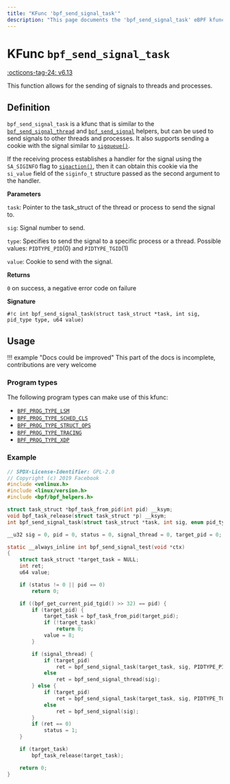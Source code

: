 ```yaml
---
title: "KFunc 'bpf_send_signal_task'"
description: "This page documents the 'bpf_send_signal_task' eBPF kfunc, including its definition, usage, program types that can use it, and examples."
---
```

# KFunc `bpf_send_signal_task`

<!-- [FEATURE_TAG](bpf_send_signal_task) -->
[:octicons-tag-24: v6.13](https://github.com/torvalds/linux/commit/6280cf718db0c557b5fe44e2d2e8ad8e832696a7)
<!-- [/FEATURE_TAG] -->

This function allows for the sending of signals to threads and processes.

## Definition

`bpf_send_signal_task` is a kfunc that is similar to the [`bpf_send_signal_thread`](../helper-function/bpf_send_signal_thread.md) and [`bpf_send_signal`](../helper-function/bpf_send_signal.md) helpers, but can be used to send signals to other threads and processes. It also supports sending a cookie with the signal similar to [`sigqueue()`](https://man7.org/linux/man-pages/man3/sigqueue.3.html).

If the receiving process establishes a handler for the signal using the `SA_SIGINFO` flag to [`sigaction()`](https://man7.org/linux/man-pages/man2/sigaction.2.html), then it can obtain this cookie via the `si_value` field of the `siginfo_t` structure passed as the second argument to the handler.

**Parameters**

`task`: Pointer to the task_struct of the thread or process to send the signal to.

`sig`: Signal number to send.

`type`: Specifies to send the signal to a specific process or a thread. Possible values: `PIDTYPE_PID`(0) and `PIDTYPE_TGID`(1)

`value`: Cookie to send with the signal.

**Returns**

`0` on success, a negative error code on failure

**Signature**

<!-- [KFUNC_DEF] -->
`#!c int bpf_send_signal_task(struct task_struct *task, int sig, pid_type type, u64 value)`
<!-- [/KFUNC_DEF] -->

## Usage

!!! example "Docs could be improved"
    This part of the docs is incomplete, contributions are very welcome

### Program types

The following program types can make use of this kfunc:

<!-- [KFUNC_PROG_REF] -->
- [`BPF_PROG_TYPE_LSM`](../program-type/BPF_PROG_TYPE_LSM.md)
- [`BPF_PROG_TYPE_SCHED_CLS`](../program-type/BPF_PROG_TYPE_SCHED_CLS.md)
- [`BPF_PROG_TYPE_STRUCT_OPS`](../program-type/BPF_PROG_TYPE_STRUCT_OPS.md)
- [`BPF_PROG_TYPE_TRACING`](../program-type/BPF_PROG_TYPE_TRACING.md)
- [`BPF_PROG_TYPE_XDP`](../program-type/BPF_PROG_TYPE_XDP.md)
<!-- [/KFUNC_PROG_REF] -->

### Example

```c
// SPDX-License-Identifier: GPL-2.0
// Copyright (c) 2019 Facebook
#include <vmlinux.h>
#include <linux/version.h>
#include <bpf/bpf_helpers.h>

struct task_struct *bpf_task_from_pid(int pid) __ksym;
void bpf_task_release(struct task_struct *p) __ksym;
int bpf_send_signal_task(struct task_struct *task, int sig, enum pid_type type, u64 value) __ksym;

__u32 sig = 0, pid = 0, status = 0, signal_thread = 0, target_pid = 0;

static __always_inline int bpf_send_signal_test(void *ctx)
{
	struct task_struct *target_task = NULL;
	int ret;
	u64 value;

	if (status != 0 || pid == 0)
		return 0;

	if ((bpf_get_current_pid_tgid() >> 32) == pid) {
		if (target_pid) {
			target_task = bpf_task_from_pid(target_pid);
			if (!target_task)
				return 0;
			value = 8;
		}

		if (signal_thread) {
			if (target_pid)
				ret = bpf_send_signal_task(target_task, sig, PIDTYPE_PID, value);
			else
				ret = bpf_send_signal_thread(sig);
		} else {
			if (target_pid)
				ret = bpf_send_signal_task(target_task, sig, PIDTYPE_TGID, value);
			else
				ret = bpf_send_signal(sig);
		}
		if (ret == 0)
			status = 1;
	}

	if (target_task)
		bpf_task_release(target_task);

	return 0;
}
```
